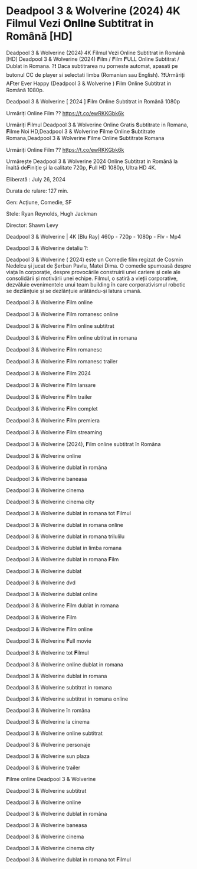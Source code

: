 # Deadpool 3 & Wolverine (2024) 4K Filmul Vezi 𝐎𝐧𝐥𝐢𝐧𝐞 Subtitrat in Română [HD]

Deadpool 3 & Wolverine (2024) 4K Filmul Vezi Online Subtitrat in Română [HD]
Deadpool 3 & Wolverine (2024) 𝐅ilm / 𝐅ilm 𝐅ULL Online Subtitrat / Dublat in Romana. ?❗️️ Daca subtitrarea nu porneste automat, apasati pe butonul CC de player si selectati limba (Romanian sau English). ?❗️️Urmăriți A𝐅ter Ever Happy (Deadpool 3 & Wolverine ) 𝐅ilm Online Subtitrat in Română 1080p.

Deadpool 3 & Wolverine [ 2024 ] 𝐅ilm Online Subtitrat in Română 1080p

Urmăriți Online Film ?? https://t.co/ewRKKGbk6k

Urmăriți 𝐅ilmul Deadpool 3 & Wolverine Online Gratis 𝐒ubtitrate in Romana, 𝐅ilme Noi HD,Deadpool 3 & Wolverine 𝐅ilme Online 𝐒ubtitrate Romana,Deadpool 3 & Wolverine 𝐅ilme Online 𝐒ubtitrate Romana

Urmăriți Online Film ?? https://t.co/ewRKKGbk6k

Urmărește Deadpool 3 & Wolverine 2024 Online Subtitrat in Română la înaltă de𝐅iniție și la calitate 720p, 𝐅ull HD 1080p, Ultra HD 4K.

Eliberată : July 26, 2024

Durata de rulare: 127 min.

Gen: Acţiune, Comedie, SF

Stele: Ryan Reynolds, Hugh Jackman

Director: Shawn Levy

Deadpool 3 & Wolverine | 4K [Blu Ray] 460p - 720p - 1080p - Flv - Mp4

Deadpool 3 & Wolverine detaliu ?:

Deadpool 3 & Wolverine ( 2024) este un Comedie film regizat de Cosmin Nedelcu și jucat de Șerban Pavlu, Matei Dima. O comedie spumoasă despre viața în corporație, despre provocările construirii unei cariere și cele ale consolidării și motivării unei echipe. Filmul, o satiră a vieții corporative, dezvăluie evenimentele unui team building în care corporativismul robotic se dezlănțuie și se dezlănțuie arătându-și latura umană.

Deadpool 3 & Wolverine 𝐅ilm online

Deadpool 3 & Wolverine 𝐅ilm romanesc online

Deadpool 3 & Wolverine 𝐅ilm online subtitrat

Deadpool 3 & Wolverine 𝐅ilm online ubtitrat in romana

Deadpool 3 & Wolverine 𝐅ilm romanesc

Deadpool 3 & Wolverine 𝐅ilm romanesc trailer

Deadpool 3 & Wolverine 𝐅ilm 2024

Deadpool 3 & Wolverine 𝐅ilm lansare

Deadpool 3 & Wolverine 𝐅ilm trailer

Deadpool 3 & Wolverine 𝐅ilm complet

Deadpool 3 & Wolverine 𝐅ilm premiera

Deadpool 3 & Wolverine 𝐅ilm streaming

Deadpool 3 & Wolverine (2024), 𝐅ilm online subtitrat în Româna

Deadpool 3 & Wolverine online

Deadpool 3 & Wolverine dublat în româna

Deadpool 3 & Wolverine baneasa

Deadpool 3 & Wolverine cinema

Deadpool 3 & Wolverine cinema city

Deadpool 3 & Wolverine dublat in romana tot 𝐅ilmul

Deadpool 3 & Wolverine dublat in romana online

Deadpool 3 & Wolverine dublat in romana trilulilu

Deadpool 3 & Wolverine dublat in limba romana

Deadpool 3 & Wolverine dublat in romana 𝐅ilm

Deadpool 3 & Wolverine dublat

Deadpool 3 & Wolverine dvd

Deadpool 3 & Wolverine dublat online

Deadpool 3 & Wolverine 𝐅ilm dublat in romana

Deadpool 3 & Wolverine 𝐅ilm

Deadpool 3 & Wolverine 𝐅ilm online

Deadpool 3 & Wolverine 𝐅ull movie

Deadpool 3 & Wolverine tot 𝐅ilmul

Deadpool 3 & Wolverine online dublat in romana

Deadpool 3 & Wolverine dublat in romana

Deadpool 3 & Wolverine subtitrat in romana

Deadpool 3 & Wolverine subtitrat in romana online

Deadpool 3 & Wolverine în româna

Deadpool 3 & Wolverine la cinema

Deadpool 3 & Wolverine online subtitrat

Deadpool 3 & Wolverine personaje

Deadpool 3 & Wolverine sun plaza

Deadpool 3 & Wolverine trailer

𝐅ilme online Deadpool 3 & Wolverine

Deadpool 3 & Wolverine subtitrat

Deadpool 3 & Wolverine online

Deadpool 3 & Wolverine dublat în româna

Deadpool 3 & Wolverine baneasa

Deadpool 3 & Wolverine cinema

Deadpool 3 & Wolverine cinema city

Deadpool 3 & Wolverine dublat in romana tot 𝐅ilmul
